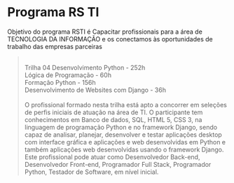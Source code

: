 # Programa RS TI

Objetivo do programa RSTI é Capacitar profissionais para a área de TECNOLOGIA DA INFORMAÇÃO e os conectamos às oportunidades de trabalho das empresas parceiras 

>  <br>Trilha 04 Desenvolvimento Python - 252h
<br>Lógica de Programação - 60h
<br>Formação Python - 156h
<br>Desenvolvimento de Websites com Django - 36h<br>
<br>O profissional formado nesta trilha está apto a concorrer em seleções de perfis iniciais de atuação na área de TI. 
O participante tem conhecimentos em Banco de dados, SQL, HTML 5, CSS 3, na linguagem de programação Python e no framework Django, 
sendo capaz de analisar, planejar, desenvolver e testar aplicações desktop com interface gráfica e aplicações e web desenvolvidas em Python e também aplicações web desenvolvidas usando o framework Django. Este profissional pode atuar como Desenvolvedor Back-end, Desenvolvedor Front-end, Programador Full Stack, Programador Python, Testador de Software, em nível inicial.

